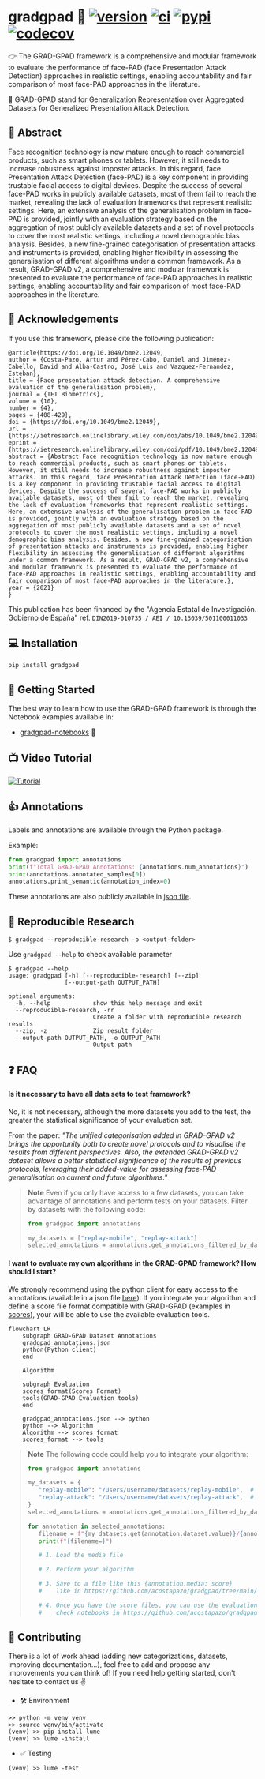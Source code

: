 # gradgpad 🗿 [![version](https://img.shields.io/github/release/acostapazo/gradgpad/all.svg)](https://github.com/acostapazo/gradgpad/releases) [![ci](https://github.com/acostapazo/gradgpad/workflows/ci/badge.svg)](https://github.com/acostapazo/gradgpad/actions) [![pypi](https://img.shields.io/pypi/dm/gradgpad)](https://pypi.org/project/gradgpad/) [![codecov](https://codecov.io/gh/acostapazo/gradgpad/branch/main/graph/badge.svg?token=HXTGF8ZBJ7)](https://codecov.io/gh/acostapazo/gradgpad)



👉  The GRAD-GPAD framework is a comprehensive and modular framework to evaluate the performance of face-PAD (face Presentation Attack Detection) approaches in realistic settings, enabling accountability and fair comparison of most face-PAD approaches in the literature.

🙋  GRAD-GPAD stand for Generalization Representation over Aggregated Datasets for Generalized Presentation Attack Detection.

## 🤔 Abstract 

Face recognition technology is now mature enough to reach commercial products, such as smart phones or tablets. However, it still needs to increase robustness against imposter attacks. In this regard, face Presentation Attack Detection (face-PAD) is a key component in providing trustable facial access to digital devices. Despite the success of several face-PAD works in publicly available datasets, most of them fail to reach the market, revealing the lack of evaluation frameworks that represent realistic settings. Here, an extensive analysis of the generalisation problem in face-PAD is provided, jointly with an evaluation strategy based on the aggregation of most publicly available datasets and a set of novel protocols to cover the most realistic settings, including a novel demographic bias analysis. Besides, a new fine-grained categorisation of presentation attacks and instruments is provided, enabling higher flexibility in assessing the generalisation of different algorithms under a common framework. As a result, GRAD-GPAD v2, a comprehensive and modular framework is presented to evaluate the performance of face-PAD approaches in realistic settings, enabling accountability and fair comparison of most face-PAD approaches in the literature.


## 🙏 Acknowledgements

If you use this framework, please cite the following publication:

```
@article{https://doi.org/10.1049/bme2.12049,
author = {Costa-Pazo, Artur and Pérez-Cabo, Daniel and Jiménez-Cabello, David and Alba-Castro, José Luis and Vazquez-Fernandez, Esteban},
title = {Face presentation attack detection. A comprehensive evaluation of the generalisation problem},
journal = {IET Biometrics},
volume = {10},
number = {4},
pages = {408-429},
doi = {https://doi.org/10.1049/bme2.12049},
url = {https://ietresearch.onlinelibrary.wiley.com/doi/abs/10.1049/bme2.12049},
eprint = {https://ietresearch.onlinelibrary.wiley.com/doi/pdf/10.1049/bme2.12049},
abstract = {Abstract Face recognition technology is now mature enough to reach commercial products, such as smart phones or tablets. However, it still needs to increase robustness against imposter attacks. In this regard, face Presentation Attack Detection (face-PAD) is a key component in providing trustable facial access to digital devices. Despite the success of several face-PAD works in publicly available datasets, most of them fail to reach the market, revealing the lack of evaluation frameworks that represent realistic settings. Here, an extensive analysis of the generalisation problem in face-PAD is provided, jointly with an evaluation strategy based on the aggregation of most publicly available datasets and a set of novel protocols to cover the most realistic settings, including a novel demographic bias analysis. Besides, a new fine-grained categorisation of presentation attacks and instruments is provided, enabling higher flexibility in assessing the generalisation of different algorithms under a common framework. As a result, GRAD-GPAD v2, a comprehensive and modular framework is presented to evaluate the performance of face-PAD approaches in realistic settings, enabling accountability and fair comparison of most face-PAD approaches in the literature.},
year = {2021}
}
```


This publication has been financed by the "Agencia Estatal de Investigación. Gobierno de España"  ref. `DIN2019-010735 / AEI / 10.13039/501100011033`


## 💻 Installation

```console
pip install gradgpad
```

## 🚀 Getting Started

The best way to learn how to use the GRAD-GPAD framework is through the Notebook examples available in:

*  [gradgpad-notebooks](https://github.com/acostapazo/gradgpad-notebooks) 📔 

## 📺 Video Tutorial

[![Tutorial](https://img.youtube.com/vi/y5lQox0hmGU/0.jpg)](https://www.youtube.com/watch?v=y5lQox0hmGU)


## 👍 Annotations

Labels and annotations are available through the Python package. 

Example:

```python
from gradgpad import annotations
print(f"Total GRAD-GPAD Annotations: {annotations.num_annotations}")
print(annotations.annotated_samples[0])
annotations.print_semantic(annotation_index=0)
```

These annotations are also publicly available in [json file](https://github.com/acostapazo/gradgpad/blob/master/gradgpad/data/gradgpad_annotations.json).

## 📰 Reproducible Research

```console
$ gradgpad --reproducible-research -o <output-folder> 
```

Use `gradgpad --help` to check available parameter

```
$ gradgpad --help                         
usage: gradgpad [-h] [--reproducible-research] [--zip]
                [--output-path OUTPUT_PATH]

optional arguments:
  -h, --help            show this help message and exit
  --reproducible-research, -rr
                        Create a folder with reproducible research results
  --zip, -z             Zip result folder
  --output-path OUTPUT_PATH, -o OUTPUT_PATH
                        Output path
```

## ❓ FAQ

#### Is it necessary to have all data sets to test framework?

No, it is not necessary, although the more datasets you add to the test, the greater the statistical significance of 
your evaluation set. 

From the paper: *"The unified categorisation added in GRAD-GPAD v2 brings the opportunity both to create novel protocols and to visualise the results from different perspectives. Also, the extended GRAD-GPAD v2 dataset allows a better statistical significance of the results of previous protocols, leveraging their added-value for assessing face-PAD generalisation on current and future algorithms."*

> **Note**
> Even if you only have access to a few datasets, you can take advantage of annotations and perform tests on your datasets. Filter by datasets with the following code:
> ```python
> from gradgpad import annotations
> 
> my_datasets = ["replay-mobile", "replay-attack"]
> selected_annotations = annotations.get_annotations_filtered_by_datasets(my_datasets)
> ```


#### I want to evaluate my own algorithms in the GRAD-GPAD framework? How should I start?

We strongly recommend using the python client for easy access to the annotations (available in a json file [here](https://github.com/acostapazo/gradgpad/blob/main/gradgpad/data/gradgpad_annotations.json)). 
If you integrate your algorithm and define a score file format compatible with GRAD-GPAD (examples in [scores](https://github.com/acostapazo/gradgpad/tree/main/gradgpad/data/scores)), your will be able to use the available evaluation tools.

```mermaid
flowchart LR
    subgraph GRAD-GPAD Dataset Annotations
    gradgpad_annotations.json
    python(Python client)
	end

    Algorithm

    subgraph Evaluation
    scores_format(Scores Format)
    tools(GRAD-GPAD Evaluation tools)
    end

    gradgpad_annotations.json --> python
    python --> Algorithm
    Algorithm --> scores_format
    scores_format --> tools
```

> **Note**
> The following code could help you to integrate your algorithm:
>
>```python
>from gradgpad import annotations
>
>my_datasets = {
>    "replay-mobile": "/Users/username/datasets/replay-mobile",  # set path to your dataset
>    "replay-attack": "/Users/username/datasets/replay-attack",  # set path to your dataset
>}
>selected_annotations = annotations.get_annotations_filtered_by_datasets([*my_datasets])
>
>for annotation in selected_annotations:
>    filename = f"{my_datasets.get(annotation.dataset.value)}/{annotation.media}"
>    print(f"{filename=}")
>
>    # 1. Load the media file
>
>    # 2. Perform your algorithm
>
>    # 3. Save to a file like this {annotation.media: score} 
>    #    like in https://github.com/acostapazo/gradgpad/tree/main/gradgpad/data/scores/auxiliary
>
>    # 4. Once you have the score files, you can use the evaluation tools
>    #    check notebooks in https://github.com/acostapazo/gradgpad-notebooks
>```


## 🤔 Contributing

There is a lot of work ahead (adding new categorizations, datasets, improving documentation...), feel free to add and propose any improvements you can think of! If you need help getting started, don't hesitate to contact us ✌️

* 🛠️ Environment

```console
>> python -m venv venv
>> source venv/bin/activate
(venv) >> pip install lume
(venv) >> lume -install
```

* ✅ Testing

```console
(venv) >> lume -test
```

